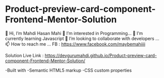 # Product-preview-card-component-Frontend-Mentor-Solution
👋 Hi, I’m Mahdi Hasan Mahi
👀 I’m interested in Programming...
🌱 I’m currently learning Javascript
💞️ I’m looking to collaborate with developers ...
📫 How to reach me ...
FB : https://www.facebook.com/maybemahiiii


Solution Live Link : https://devgurumahdi.github.io/Product-preview-card-component-Frontend-Mentor-Solution/

-Built with -Semantic HTML5 markup -CSS custom properties
